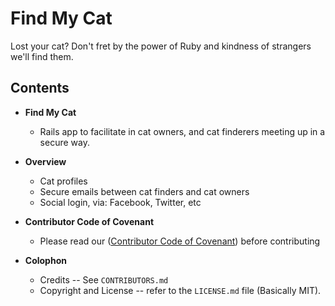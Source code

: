 # Find My Cat
Lost your cat? Don't fret by the power of Ruby and kindness of strangers we'll find them.

## Contents

* **Find My Cat**
  - Rails app to facilitate in cat owners, and cat finderers meeting up in a secure way.

* **Overview**
  - Cat profiles
  - Secure emails between cat finders and cat owners
  - Social login, via: Facebook, Twitter, etc

* **Contributor Code of Covenant**
  - Please read our ([Contributor Code of Covenant](https://github.com/rubyforcats/code_of_conduct)) before contributing

* **Colophon**
  - Credits -- See `CONTRIBUTORS.md`
  - Copyright and License -- refer to the `LICENSE.md` file (Basically MIT).
